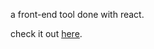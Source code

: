 a front-end tool done with react.

check it out [here](https://tareq-almasri.github.io/office-management-tool/).
